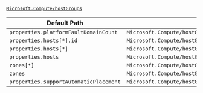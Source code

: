 [`Microsoft.Compute/hostGroups`](https://docs.microsoft.com/en-us/azure/templates/microsoft.compute/hostgroups)

| Default Path | Alias |
|---|---|
| `properties.platformFaultDomainCount` | `Microsoft.Compute/hostGroups/platformFaultDomainCount` |
| `properties.hosts[*].id` | `Microsoft.Compute/hostGroups/hosts[*].id` |
| `properties.hosts[*]` | `Microsoft.Compute/hostGroups/hosts[*]` |
| `properties.hosts` | `Microsoft.Compute/hostGroups/hosts` |
| `zones[*]` | `Microsoft.Compute/hostGroups/zones[*]` |
| `zones` | `Microsoft.Compute/hostGroups/zones` |
| `properties.supportAutomaticPlacement` | `Microsoft.Compute/hostGroups/supportAutomaticPlacement` |

